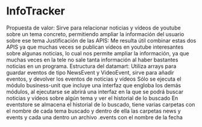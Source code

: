 # InfoTracker
Propuesta de valor: Sirve para relacionar noticias y vídeos de youtube sobre un tema concreto, permitiendo ampliar la información del usuario sobre ese tema
Justificación de las APIS: Me resulta útil combinar estas dos APIS ya que muchas veces se publican vídeos en youtube interesantes sobre algunas noticias, lo cual nos permite ampliar la información, ya que muchas veces en la tele no sale tanta información al haber bastantes noticias en un programa.
Estructura del datamart: Utiliza arrays para guardar eventos de tipo NewsEvent y VideoEvent, sirve para añadir eventos, y devolver los eventos de noticias y vídeos
Sólo se ejecuta el módulo business-unit que incluye una interfaz que engloba los demás módulos, al ejecutarse se abrirá una interfaz en la que se podrá buscar noticias y vídeos sobre algún tema y ver el historial de lo buscado
En eventstore se almacena el historial de lo buscado, tiene varias carpetas con el nombre de cada tema buscado y dentro de ella las carpetas news y events y cada una dentro un archivo .events con el nombre de la fecha
